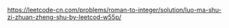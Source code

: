 https://leetcode-cn.com/problems/roman-to-integer/solution/luo-ma-shu-zi-zhuan-zheng-shu-by-leetcod-w55p/
